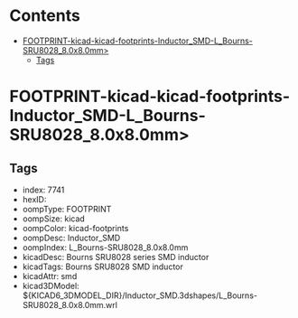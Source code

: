 



Contents
========

* [FOOTPRINT-kicad-kicad-footprints-Inductor_SMD-L_Bourns-SRU8028_8.0x8.0mm>](#footprint-kicad-kicad-footprints-inductor_smd-l_bourns-sru8028_80x80mm)
	* [Tags](#tags)

# FOOTPRINT-kicad-kicad-footprints-Inductor_SMD-L_Bourns-SRU8028_8.0x8.0mm>

## Tags

- index: 7741
- hexID: 
- oompType: FOOTPRINT
- oompSize: kicad
- oompColor: kicad-footprints
- oompDesc: Inductor_SMD
- oompIndex: L_Bourns-SRU8028_8.0x8.0mm
- kicadDesc: Bourns SRU8028 series SMD inductor
- kicadTags: Bourns SRU8028 SMD inductor
- kicadAttr: smd
- kicad3DModel: ${KICAD6_3DMODEL_DIR}/Inductor_SMD.3dshapes/L_Bourns-SRU8028_8.0x8.0mm.wrl
